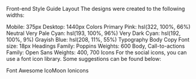 Front-end Style Guide
Layout
The designs were created to the following widths:

Mobile: 375px
Desktop: 1440px
Colors
Primary
Pink: hsl(322, 100%, 66%)
Neutral
Very Pale Cyan: hsl(193, 100%, 96%)
Very Dark Cyan: hsl(192, 100%, 9%)
Grayish Blue: hsl(208, 11%, 55%)
Typography
Body Copy
Font size: 18px
Headings
Family: Poppins
Weights: 600
Body, Call-to-actions
Family: Open Sans
Weights: 400, 700
Icons
For the social icons, you can use a font icon library. Some suggestions can be found below:

Font Awesome
IcoMoon
Ionicons